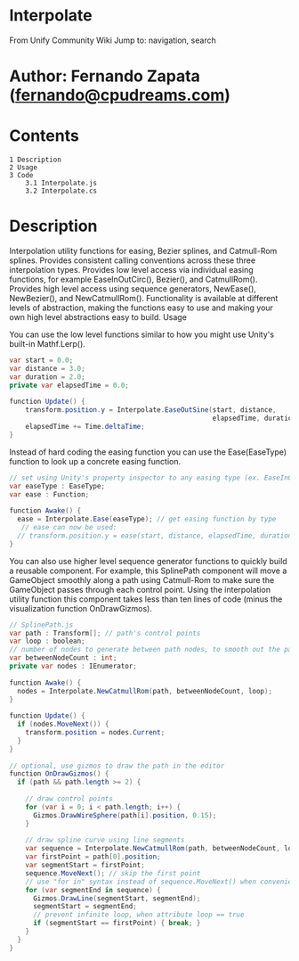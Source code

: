 # Interpolate
From Unify Community Wiki
Jump to: navigation, search

# Author: Fernando Zapata (fernando@cpudreams.com)
# Contents

    1 Description
    2 Usage
    3 Code
        3.1 Interpolate.js
        3.2 Interpolate.cs

# Description

Interpolation utility functions for easing, Bezier splines, and Catmull-Rom splines. Provides consistent calling conventions across these three interpolation types. Provides low level access via individual easing functions, for example EaseInOutCirc(), Bezier(), and CatmullRom(). Provides high level access using sequence generators, NewEase(), NewBezier(), and NewCatmullRom(). Functionality is available at different levels of abstraction, making the functions easy to use and making your own high level abstractions easy to build.
Usage

You can use the low level functions similar to how you might use Unity's built-in Mathf.Lerp().

```csharp
var start = 0.0;
var distance = 3.0;
var duration = 2.0;
private var elapsedTime = 0.0;
 
function Update() {
    transform.position.y = Interpolate.EaseOutSine(start, distance,
                                                   elapsedTime, duration);
    elapsedTime += Time.deltaTime;
}
```

Instead of hard coding the easing function you can use the Ease(EaseType) function to look up a concrete easing function.

```csharp
// set using Unity's property inspector to any easing type (ex. EaseInCirc)
var easeType : EaseType; 
var ease : Function;
 
function Awake() {
  ease = Interpolate.Ease(easeType); // get easing function by type
   // ease can now be used:
  // transform.position.y = ease(start, distance, elapsedTime, duration);
}
```

You can also use higher level sequence generator functions to quickly build a reusable component. For example, this SplinePath component will move a GameObject smoothly along a path using Catmull-Rom to make sure the GameObject passes through each control point. Using the interpolation utility function this component takes less than ten lines of code (minus the visualization function OnDrawGizmos).

```csharp
// SplinePath.js
var path : Transform[]; // path's control points
var loop : boolean;
// number of nodes to generate between path nodes, to smooth out the path
var betweenNodeCount : int;
private var nodes : IEnumerator;
 
function Awake() {
  nodes = Interpolate.NewCatmullRom(path, betweenNodeCount, loop);
}
 
function Update() {
  if (nodes.MoveNext()) {
    transform.position = nodes.Current;
  }
}
 
// optional, use gizmos to draw the path in the editor
function OnDrawGizmos() {
  if (path && path.length >= 2) {
 
    // draw control points
    for (var i = 0; i < path.length; i++) {
      Gizmos.DrawWireSphere(path[i].position, 0.15);
    }
 
    // draw spline curve using line segments
    var sequence = Interpolate.NewCatmullRom(path, betweenNodeCount, loop);
    var firstPoint = path[0].position;
    var segmentStart = firstPoint;
    sequence.MoveNext(); // skip the first point
    // use "for in" syntax instead of sequence.MoveNext() when convenient
    for (var segmentEnd in sequence) {
      Gizmos.DrawLine(segmentStart, segmentEnd);
      segmentStart = segmentEnd;
      // prevent infinite loop, when attribute loop == true
      if (segmentStart == firstPoint) { break; }
    }
  }
}
```
